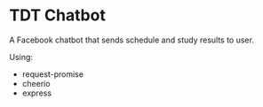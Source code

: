 # TDT Chatbot

A Facebook chatbot that sends schedule and study results to user.

Using:
- request-promise 
- cheerio 
- express
